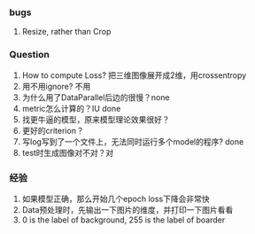 
### bugs
1. Resize, rather than Crop


### Question
1. How to compute Loss? 把三维图像展开成2维，用crossentropy
2. 用不用ignore? 不用
3. 为什么用了DataParallel后边的很慢？none
4. metric怎么计算的？IU done
5. 找更牛逼的模型，原来模型理论效果很好？
6. 更好的criterion？
7. 写log写到了一个文件上，无法同时运行多个model的程序? done
8. test时生成图像对不对？对

### 经验
1. 如果模型正确，那么开始几个epoch loss下降会非常快
2. Data预处理时，先输出一下图片的维度，并打印一下图片看看
3. 0 is the label of background, 255 is the label of boarder
